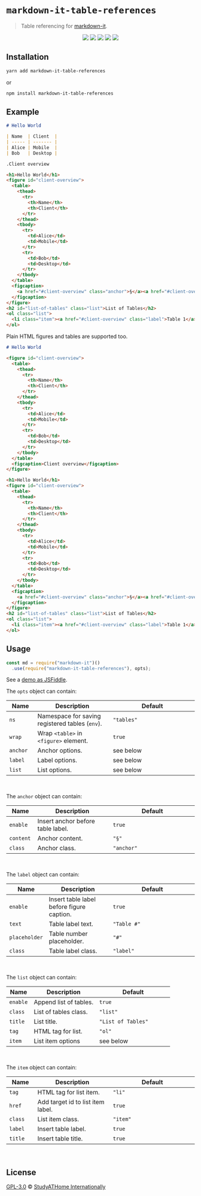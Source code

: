 # `markdown-it-table-references`

> Table referencing for [markdown-it](https://github.com/markdown-it/markdown-it).

<div>
  <p align="center">
    <img src="https://raw.githubusercontent.com/studyathome-internationally/markdown-it-plugins/master/packages/markdown-it-table-references/coverage/badge-branches.svg">
    <img src="https://raw.githubusercontent.com/studyathome-internationally/markdown-it-plugins/master/packages/markdown-it-table-references/coverage/badge-functions.svg">
    <img src="https://raw.githubusercontent.com/studyathome-internationally/markdown-it-plugins/master/packages/markdown-it-table-references/coverage/badge-lines.svg">
    <img src="https://raw.githubusercontent.com/studyathome-internationally/markdown-it-plugins/master/packages/markdown-it-table-references/coverage/badge-statements.svg">
    <a href="https://raw.githubusercontent.com/studyathome-internationally/markdown-it-plugins/master/packages/markdown-it-table-references/LICENSE" target="_blank">
      <img src="https://badgen.net/github/license/studyathome-internationally/markdown-it-plugins">
    </a>
  </p>
</div>

## Installation

```sh
yarn add markdown-it-table-references
```

or

```sh
npm install markdown-it-table-references
```

## Example

```md
# Hello World

| Name  | Client  |
| ----- | ------- |
| Alice | Mobile  |
| Bob   | Desktop |

.Client overview
```

```html
<h1>Hello World</h1>
<figure id="client-overview">
  <table>
    <thead>
      <tr>
        <th>Name</th>
        <th>Client</th>
      </tr>
    </thead>
    <tbody>
      <tr>
        <td>Alice</td>
        <td>Mobile</td>
      </tr>
      <tr>
        <td>Bob</td>
        <td>Desktop</td>
      </tr>
    </tbody>
  </table>
  <figcaption>
    <a href="#client-overview" class="anchor">§</a><a href="#client-overview" class="label">Table 1</a>: Client overview
  </figcaption>
</figure>
<h2 id="list-of-tables" class="list">List of Tables</h2>
<ol class="list">
  <li class="item"><a href="#client-overview" class="label">Table 1</a>: Client overview</li>
</ol>
```

Plain HTML figures and tables are supported too.

```md
# Hello World

<figure id="client-overview">
  <table>
    <thead>
      <tr>
        <th>Name</th>
        <th>Client</th>
      </tr>
    </thead>
    <tbody>
      <tr>
        <td>Alice</td>
        <td>Mobile</td>
      </tr>
      <tr>
        <td>Bob</td>
        <td>Desktop</td>
      </tr>
    </tbody>
  </table>
  <figcaption>Client overview</figcaption>
</figure>
```

```html
<h1>Hello World</h1>
<figure id="client-overview">
  <table>
    <thead>
      <tr>
        <th>Name</th>
        <th>Client</th>
      </tr>
    </thead>
    <tbody>
      <tr>
        <td>Alice</td>
        <td>Mobile</td>
      </tr>
      <tr>
        <td>Bob</td>
        <td>Desktop</td>
      </tr>
    </tbody>
  </table>
  <figcaption>
    <a href="#client-overview" class="anchor">§</a><a href="#client-overview" class="label">Table 1</a>: Client overview
  </figcaption>
</figure>
<h2 id="list-of-tables" class="list">List of Tables</h2>
<ol class="list">
  <li class="item"><a href="#client-overview" class="label">Table 1</a>: Client overview</li>
</ol>
```

## Usage

```js
const md = require("markdown-it")()
  .use(require("markdown-it-table-references"), opts);
```

See a [demo as JSFiddle](https://jsfiddle.net/mx7c9bfq/).

<style>
table { width: 100%;} td:first-child {width: 15%;} td:last-child {width: 45%;}
</style>

The `opts` object can contain:

| Name     | Description                                     | Default    |
| -------- | ----------------------------------------------- | ---------- |
| `ns`     | Namespace for saving registered tables (`env`). | `"tables"` |
| `wrap`   | Wrap `<table>` in `<figure>` element.           | `true`     |
| `anchor` | Anchor options.                                 | see below  |
| `label`  | Label options.                                  | see below  |
| `list`   | List options.                                   | see below  |

<br/>

The `anchor` object can contain:

| Name      | Description                       | Default    |
| --------- | --------------------------------- | ---------- |
| `enable`  | Insert anchor before table label. | `true`     |
| `content` | Anchor content.                   | `"§"`      |
| `class`   | Anchor class.                     | `"anchor"` |

<br/>

The `label` object can contain:

| Name          | Description                               | Default     |
| ------------- | ----------------------------------------- | ----------- |
| `enable`      | Insert table label before figure caption. | `true`      |
| `text`        | Table label text.                         | `"Table #"` |
| `placeholder` | Table number placeholder.                 | `"#"`       |
| `class`       | Table label class.                        | `"label"`   |

<br/>

The `list` object can contain:

| Name     | Description            | Default            |
| -------- | ---------------------- | ------------------ |
| `enable` | Append list of tables. | `true`             |
| `class`  | List of tables class.  | `"list"`           |
| `title`  | List title.            | `"List of Tables"` |
| `tag`    | HTML tag for list.     | `"ol"`             |
| `item`   | List item options      | see below          |

<br/>

The `item` object can contain:

| Name    | Description                       | Default  |
| ------- | --------------------------------- | -------- |
| `tag`   | HTML tag for list item.           | `"li"`   |
| `href`  | Add target id to list item label. | `true`   |
| `class` | List item class.                  | `"item"` |
| `label` | Insert table label.               | `true`   |
| `title` | Insert table title.               | `true`   |

<br/>

## License

[GPL-3.0](https://github.com/studyathome-internationally/vuepress-plugins/blob/master/LICENSE) &copy; [StudyATHome Internationally](https://github.com/studyathome-internationally/)
